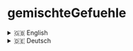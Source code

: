 # gemischteGefuehle

<details>
<summary>🇬🇧 English</summary>
  
  ## 📖 Description

This project is a mental health application that allows users to record their current emotional states. Users can log when, where, and with whom they felt a certain way and add a personal note if desired. Additionally, users can choose to track optional parameters like sleep, physical activity, and weather. After a certain number of emotional entries, users can view statistics showing:
1. How often certain emotions were recorded with specific contextual data (when, where, with whom).
2. Detailed insights into where, when, and with whom certain emotions occurred.
A diary feature provides a weekly view of recorded emotions, allowing users to click on any entry to see personal notes and other associated information. The application aims to help users better understand and reflect on their emotions. It does not provide conclusive links between emotions and the recorded parameters but instead encourages self-reflection.
This project is a collaboration between [Barış Balcı](https://github.com/barisbalcimusic), [hannahnier](https://github.com/hannahnier), [luisePkt](https://github.com/luisePkt), [Nadja Probst](https://github.com/nadjascodejourney). The development team does not have a professional background in psychology or related fields, and the application is not intended to replace medical or psychological treatment or advice. For mental health issues, users are encouraged to seek professional help.

### Preview
![Project Demo](img/animatedGIF.gif)

### Note
For more details on the project, please check the [Frontend Repository](https://github.com/MindfulStudio/frontend) and the [Backend Repository](https://github.com/MindfulStudio/backend).

</details>

<details>
  <summary>🇩🇪 Deutsch</summary>

  ## 📖 Beschreibung
Dieses Projekt ist eine Mental-Health-Anwendung, die es den Nutzern ermöglicht, ihre aktuellen Gefühlszustände zu erfassen. Der/die Nutzer*in kann dabei angeben, wann, wo und mit wem er/sie sich entsprechend gefühlt hat, sowie eine eigene Notiz hinzufügen. Zusätzlich können freiwillig Parameter wie Schlaf, körperliche Aktivität und Wetter erfasst werden. Nach einer bestimmten Anzahl von Gefühleinträgen können Nutzer*innen Statistiken einsehen:
1. Wie oft ein bestimmtes Gefühl in Verbindung mit anderen Informationen (Wann, Wo, Mit wem) erfasst wurde.
2. Detaillierte Übersicht, zu welchen Zeitpunkten und in welchen Kontexten bestimmte Gefühle registriert wurden.
Die Anwendung bietet außerdem eine Tagebuchfunktion, die eine Wochenübersicht der erfassten Gefühle anzeigt. Beim Anklicken eines Gefühls können Notizen und andere Informationen eingesehen werden. Ziel der Anwendung ist es, die eigenen Gefühle besser zu verstehen und einzuordnen, ohne eindeutige Zusammenhänge zu den erfassten Parametern darzustellen.
Das Projekt ist eine Gemeinschaftsarbeit von [Barış Balcı](https://github.com/barisbalcimusic), [hannahnier](https://github.com/hannahnier), [luisePkt](https://github.com/luisePkt), [Nadja Probst](https://github.com/nadjascodejourney). Das Entwicklerteam hat keinen fachlichen Hintergrund im Bereich Psychologie oder verwandten Wissenschaften, und die Anwendung ersetzt keine medizinische oder psychologische Beratung. Bei psychischen Problemen raten die Entwickler\*innen, sich professionelle Hilfe zu suchen.

### Vorschau
![Project Demo](img/animatedGIF.gif)

### Hinweis
Für weitere Informationen zum Projekt besuche bitte das [Frontend Repository](https://github.com/MindfulStudio/frontend) und das [Backend Repository](https://github.com/MindfulStudio/backend).
</details>
